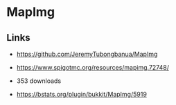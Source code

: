 # MapImg

## Links

- <https://github.com/JeremyTubongbanua/MapImg>

- <https://www.spigotmc.org/resources/mapimg.72748/>

- 353 downloads

- <https://bstats.org/plugin/bukkit/MapImg/5919>
